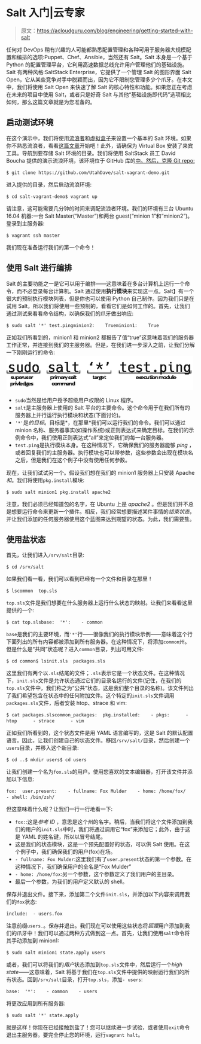 # Salt 入门|云专家

> 原文：<https://acloudguru.com/blog/engineering/getting-started-with-salt>

任何对 DevOps 稍有兴趣的人可能都熟悉配置管理和各种可用于服务器大规模配置和编排的选项:Puppet、Chef、Ansible，当然还有 Salt。Salt 本身是一个基于 Python 的配置管理平台，它利用高速数据总线允许用户管理他们的基础设施。Salt 有两种风格:SaltStack Enterprise，它提供了一个管理 Salt 的图形界面 Salt Open，它从某些竞争对手中脱颖而出，因为它不限制您管理多少个爪牙。在本文中，我们将使用 Salt Open 来快速了解 Salt 的核心特性和功能。如果您正在考虑在未来的项目中使用 Salt，或者只是好奇 Salt 与其他“基础设施即代码”选项相比如何，那么这篇文章就是为您准备的。

## 启动测试环境

在这个演示中，我们将使用[流浪者](https://vagrantup.com)和[虚拟盒子](https://virtualbox.org)来设置一个基本的 Salt 环境。如果你不熟悉流浪者，看看[这篇文章](https://linuxacademy.com/blog/linux/vagrant-cheat-sheet-get-started-with-vagrant/)开始吧！此外，请确保为 Virtual Box 安装了来宾工具。导航到要存储 Salt 环境的目录。我们将使用 SaltStack 员工 David Boucha 提供的演示流浪环境，该环境位于 GitHub 库的[中。然后，克隆 Git repo:](https://github.com/UtahDave/salt-vagrant-demo)

```
$ git clone https://github.com/UtahDave/salt-vagrant-demo.git
```

进入提供的目录，然后启动流浪环境:

```
$ cd salt-vagrant-demo$ vagrant up
```

请注意，这可能需要几分钟的时间来调配流浪者环境。我们的环境有三台 Ubuntu 16.04 机器:一台 Salt Master(“Master”)和两台 guest(“minion 1”和“minion2”)。登录到主服务器:

```
$ vagrant ssh master
```

我们现在准备运行我们的第一个命令！

## 使用 Salt 进行编排

Salt 的主要功能之一是它可以用于编排——这意味着在多台计算机上运行一个命令，而不必登录每台计算机。Salt 通过使用**执行模块**来实现这一点。Salt】有一个很大的预制执行模块列表，但是你也可以使用 Python 自己制作。因为我们只是在试用 Salt，所以我们将使用一些预制的，看看它们是如何工作的。首先，让我们通过测试来看看命令结构，以确保我们的爪牙做出响应:

```
$ sudo salt '*' test.pingminion2:    Trueminion1:    True
```

正如我们所看到的，minion1 和 minion2 都报告了值“true”这意味着我们的服务器工作正常，并连接到我们的主服务器。但是，在我们进一步深入之前，让我们分解一下刚刚运行的命令: [![Salt breakdown](img/31a5018877dfad7eef9cbc45c1b9573e.png)](https://linuxacademy.com/site-content/uploads/2018/02/gs-salt-exmod.png)

*   `sudo`当然是给用户授予超级用户权限的 Linux 程序。
*   `salt`是主服务器上使用的 Salt 平台的主要命令。这个命令用于在我们所有的服务器上并行运行执行模块和状态(下面讨论)。
*   `'*'`是*的目标*。目标是*，在那里*我们可以运行我们的命令。我们可以通过 minion 名称、服务器事实(如操作系统)或正则表达式来确定目标。在我们的示例命令中，我们使用正则表达式“all”来定位我们的每一台服务器。
*   `test.ping`是执行模块本身。在这种情况下，它确保我们的服务器能够 *ping* ，或者回复我们的主服务器。执行模块也可以带参数，这些参数会出现在模块名之后，但是我们在这个例子中没有使用任何参数。

现在，让我们试试另一个。假设我们想在我们的 minion1 服务器上只安装 Apache *和*。我们将使用`pkg.install`模块:

```
$ sudo salt minion1 pkg.install apache2
```

注意，我们必须已经知道包的名字，在 Ubuntu 上是 *apache2* 。但是我们并不总是想要运行命令来更新一个插件。相反，我们经常想要描述某件事情的*结束状态*，并让我们添加的任何服务器使用这个蓝图来达到期望的状态。为此，我们需要盐。

## 使用盐状态

首先，让我们进入`/srv/salt`目录:

```
$ cd /srv/salt
```

如果我们看一看，我们可以看到已经有一个文件和目录在那里！

```
$ lscommon  top.sls
```

`top.sls`文件是我们想要在什么服务器上运行什么状态的映射。让我们来看看这里提供的一个:

```
$ cat top.slsbase:  '*':    - common
```

`base`是我们的主要环境，而`'*'`行——很像我们的执行模块示例——意味着这个行下面列出的所有内容都被添加到所有服务器。在这种情况下，将添加`common`州。但是什么是“共同”状态呢？进入`common`目录，列出可用文件:

```
$ cd common$ lsinit.sls  packages.sls
```

这里我们有两个以`.sls`结尾的文件；`.sls`表示它是一个状态文件。在这种情况下，`init.sls`文件是允许状态通过它们的目录名运行的文件(记住，在我们的`top.sls`文件中，我们称之为“公共”状态，这是我们整个目录的名称)。该文件列出了我们希望包含在状态中的任何附加文件。这个特定的`init.sls`文件调用`packages.sls`文件，后者安装 htop、strace 和 vim:

```
$ cat packages.slscommon_packages:  pkg.installed:    - pkgs:      - htop      - strace      - vim
```

正如我们所看到的，这个状态文件是用 YAML 语言编写的，这是 Salt 的默认配置语言。因此，让我们创建自己的状态文件。移回`/srv/salt/`目录，然后创建一个`users`目录，并移入这个新目录:

```
$ cd ..$ mkdir users$ cd users
```

让我们创建一个名为`fox.sls`的用户。使用您喜欢的文本编辑器，打开该文件并添加以下信息:

```
fox:  user.present:    - fullname: Fox Mulder    - home: /home/fox/    - shell: /bin/zsh/
```

但这意味着什么呢？让我们一行一行地看一下:

*   `fox:`:这是*参考 ID* ，意思是这个州的名字。稍后，当我们将这个文件添加到我们的用户的`init.sls`中时，我们将通过调用它“fox”来添加它；此外，由于这是 YAML 的姓名键，所以以冒号结尾。
*   这是我们的状态模块，这是一个预先配置好的状态，可以供 Salt 使用。在这个例子中，我们确保我们的用户(fox)在场。
*   `- fullname: Fox Mulder`:这里我们有了`user.present`状态的第一个参数。在这种情况下，我们确保用户的全名是“Fox Mulder”
*   `- home: /home/fox`:另一个参数，这个参数定义了我们用户的主目录。
*   最后一个参数，为我们的用户定义默认的 shell。

保存并退出文件。接下来，添加第二个文件`init.sls`，并添加以下内容来调用我们的`fox`状态:

```
include:  - users.fox
```

注意前缀`users.`。保存并退出。我们现在可以使用这些状态将*狐狸*用户添加到我们的爪牙中！我们可以通过两种方式做到这一点。首先，让我们使用`salt`命令将其手动添加到 minion1:

```
$ sudo salt minion1 state.apply users
```

或者，我们可以将我们的*用户*状态添加到`top.sls`文件中，然后运行一个*high state*——这意味着，Salt 将基于我们在`top.sls`文件中提供的映射运行我们的所有状态。回到`/srv/salt`目录，打开`top.sls`，添加`- users`:

```
base:  '*':    - common    - users
```

将更改应用到所有服务器:

```
$ sudo salt '*' state.apply
```

就是这样！你现在已经接触到盐了！您可以继续进一步试验，或者使用`exit`命令退出主服务器。要完全停止您的环境，运行`vagrant halt`。